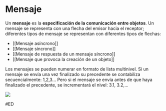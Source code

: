 # Mensaje
Un **mensaje** es la **especificación de la comunicación entre objetos**. Un mensaje se representa con una flecha del emisor hacia el receptor; diferentes tipos de mensaje se representan con diferentes tipos de flechas:
- [[Mensaje asíncrono]]
- [[Mensaje síncrono]]
- [[Mensaje de respuesta de un mensaje síncrono]]
- [[Mensaje que provoca la creación de un objeto]]

Los mensajes se pueden numerar en formato de lista multinivel. Si un mensaje se envía una vez finalizado su precedente se contabiliza secuencialmente: 1,2,3... Pero si el mensaje se envía antes de que haya finalizado el precedente, se incrementará el nivel: 3.1, 3.2,...

![](https://i.imgur.com/RLa7wv3.png)

#ED 